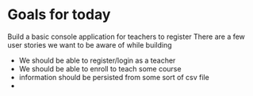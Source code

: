 # Goals for today
Build a basic console application for teachers to register
There are a few user stories we want to be aware of while building

- We should be able to register/login as a teacher
- We should be able to enroll to teach some course
- information should be persisted from some sort of csv file
- 